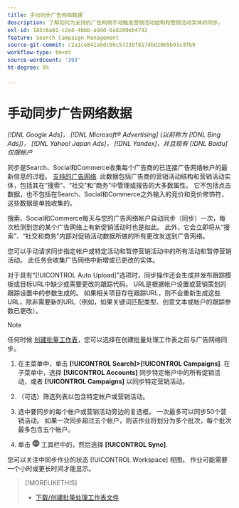 ```yaml
---
title: 手动同步广告网络数据
description: 了解如何为支持的广告网络手动触发营销活动结构和营销活动实体的同步。
exl-id: 185c6a01-c2e8-4bbb-a9dd-0a8200eb4792
feature: Search Campaign Management
source-git-commit: c2a1ce841a9dc99c57239f817dbd2065b91cdfb9
workflow-type: tm+mt
source-wordcount: '393'
ht-degree: 0%

---
```


# 手动同步广告网络数据

*[!DNL Google Ads]， [!DNL Microsoft® Advertising] (以前称为 [!DNL Bing Ads])， [!DNL Yahoo! Japan Ads]， [!DNL Yandex]，并且现有 [!DNL Baidu] 仅限帐户*

同步是Search、Social和Commerce收集每个广告商的已连接广告网络帐户的最新信息的过程。 [支持的广告网络](/help/search-social-commerce/introduction/supported-inventory.md). 此数据包括广告商的营销活动结构和营销活动实体，包括其在“搜索”、“社交”和“商务”中管理或报告的大多数属性。 它不包括点击数据，也不包括在Search、Social和Commerce之外输入的竞价和竞价修饰符，这些数据是单独收集的。

搜索、Social和Commerce每天与您的广告网络帐户自动同步（同步）一次，每次检测到您的某个广告网络上有新促销活动时也是如此。 此外，它会立即将从“搜索”、“社交和商务”内部对促销活动数据所做的所有更改发送到广告网络。

您可以手动请求同步指定帐户或特定活动和暂停营销活动中的所有活动和暂停营销活动。 此任务会收集广告网络中新增或已更改的实体。

对于具有&quot;[!UICONTROL Auto Upload]”选项时，同步操作还会生成并发布跟踪模板或目标URL中缺少或需要更改的跟踪代码。 URL是根据帐户设置或营销策划的跟踪设置中的参数生成的。 如果相关项目存在跟踪URL，则不会重新生成这些URL，除非需要新的URL（例如，如果关键词匹配类型、创意文本或帐户的跟踪参数已更改）。

>[!NOTE]
>
>任何时候 [创建批量工作表](/help/search-social-commerce/campaign-management/bulksheets/bulksheet-download.md)，您可以选择在创建批量处理工作表之前与广告网络同步。

1. 在主菜单中，单击 **[!UICONTROL Search]>[!UICONTROL Campaigns]**. 在子菜单中，选择 **[!UICONTROL Accounts]** 同步特定帐户中的所有促销活动，或者 **[!UICONTROL Campaigns]** 以同步特定营销活动。

1. （可选）筛选列表以包含特定帐户或营销活动。

1. 选中要同步的每个帐户或营销活动旁边的复选框。 一次最多可以同步50个营销活动。 如果一次同步超过五个帐户，则该作业将划分为多个批次，每个批次最多包含五个帐户。

1. 单击 **![更多](/help/search-social-commerce/assets/more.png "更多")** 工具栏中的，然后选择 **[!UICONTROL Sync]**.

您可以关注中同步作业的状态 [!UICONTROL Workspace] 视图。 作业可能需要一个小时或更长时间才能显示。

>[!MORELIKETHIS]
>
>* [下载/创建批量处理工作表文件](/help/search-social-commerce/campaign-management/bulksheets/bulksheet-download.md)
